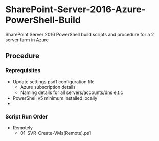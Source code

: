 # SharePoint-Server-2016-Azure-PowerShell-Build
SharePoint Server 2016 PowerShell build scripts and procedure for a 2 server farm in Azure

## Procedure

### Reprequisites
* Update settings.psd1 configuration file
  * Azure subscription details
  * Naming details for all servers/accounts/dns e.t.c
* PowerShell v5 minimum installed locally
* 
  
### Script Run Order

* Remotely
  * 01-SVR-Create-VMs(Remote).ps1
  

